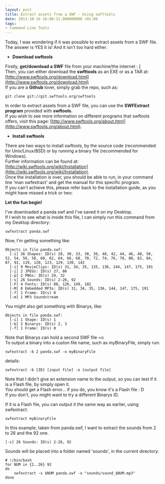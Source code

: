 ```yaml
---
layout: post
title: Extract assets from a SWF - Using swfttools
date: 2013-10-16 16:08:21.000000000 +01:00
tags:
- Command Line Tools
---
```

Today, I was wondering if it was possible to extract assets from a SWF file.  
The answer is YES it is! And it isn't too hard either.

* **Download swftools**

Firstly, **get/download a SWF** file from your machine/the internet : ]  
Then, you can either download the **swfttools** as an EXE or as a TAR at: [http://www.swftools.org/download.html](http://www.swftools.org/download.html)  
If you are a __Github__ lover, simply grab the repo, such as: 

    git clone git://git.swftools.org/swftools

In order to extract assets from a SWF file, you can use the **SWFExtract program** provided with **swftools**.  
If you wish to see more information on different programs that swftools offers, visit this page: [http://www.swftools.org/about.html](http://www.swftools.org/about.html).

* **Install swftools**

There are two ways to install swftools, by the source code (recommended for Unix/Linux/BSD) or by running a binary file (recommended for Windows).  
Further information can be found at: [http://wiki.swftools.org/wiki/Installation](http://wiki.swftools.org/wiki/Installation).  
Once the installation is over, you should be able to run, in your command line 'man swfextract' and get the manual for this specific program.  
If you can't achieve this, please refer back to the installation guide, as you might have missed a trick or two:

**Let the fun begin!**

I've downloaded a panda.swf and I've saved it on my Desktop.  
If I wish to see what is inside this file, I can simply run this command from my Desktop directory:

    swfextract panda.swf

Now, I'm getting something like:

```
Objects in file panda.swf:
  [-i] 36 Shapes: ID(s) 28, 30, 33, 36, 38, 40, 42, 44, 46, 48, 50, 52, 54, 56, 58, 60, 62, 64, 66, 68, 70, 72, 74, 76, 78, 80, 82, 84, 87, 91, 119, 120, 123, 129, 130, 143
  [-i] 9 MovieClips: ID(s) 31, 34, 35, 135, 136, 144, 147, 175, 191
  [-j] 2 JPEGs: ID(s) 27, 86
  [-p] 2 PNGs: ID(s) 29, 32
  [-s] 26 Sounds: ID(s) 2-26, 92
  [-F] 4 Fonts: ID(s) 88, 126, 149, 181
  [-M] 8 Embedded MP3s: ID(s) 31, 34, 35, 136, 144, 147, 175, 191
  [-f] 1 Frame: ID(s) 0
  [-m] 1 MP3 Soundstream
```

You might also get something with Binarys, like:

```
Objects in file panda.swf:
  [-i] 1 Shape: ID(s) 1
  [-b] 2 Binarys: ID(s) 2, 3
  [-f] 1 Frame: ID(s) 0
```

Note that Binarys can hold a second SWF file =o  
To output a binary into a custon file name, such as myBinaryFile, simply run:

    swfextract -b 2 panda.swf -o myBinaryFile

details:

    swfextract -b [ID] [input file] -o [output file]

Note that I didn't give an extension name to the output, so you can test if it is a Flash file, by simply open it.  
You should get a Flash error... if you do, you know it's a Flash file : D  
If you don't, you might want to try a different Binarys ID.

If it is a Flash file, you can output it the same way as earlier, using swfextract:

    swfextract myBinaryFile

In this example, taken from panda.swf, I want to extract the sounds from 2 to 26 and the 92 one.

    [-s] 26 Sounds: ID(s) 2-26, 92

Sounds will be placed into a folder named 'sounds', in the current directory:

```
# !/bin/bash
for NUM in {2..26} 92
do
    swfextract -s $NUM panda.swf -o "sounds/sound_$NUM.mp3"
done
```